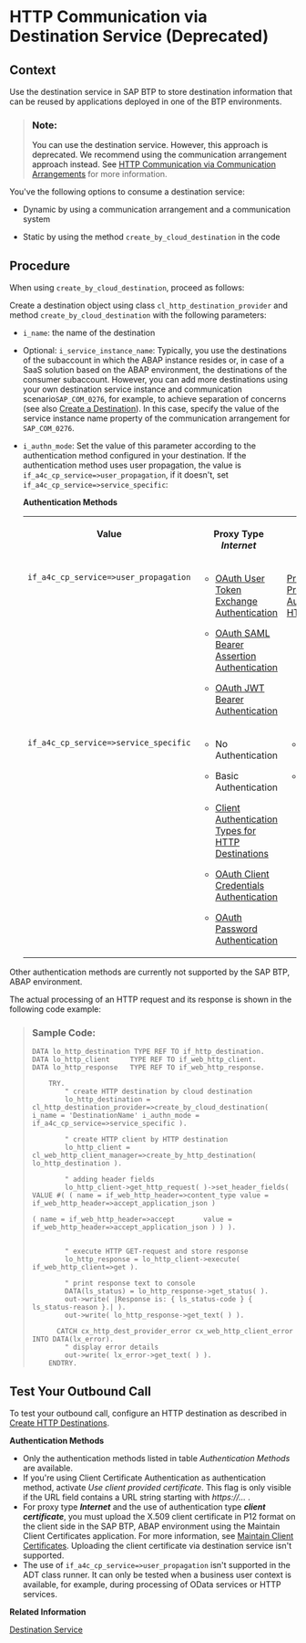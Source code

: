 <!-- loio43a5ebed034547ad8aa85250f85098a2 -->

# HTTP Communication via Destination Service \(Deprecated\)



<a name="loio43a5ebed034547ad8aa85250f85098a2__section_nl2_2zx_qsb"/>

## Context

Use the destination service in SAP BTP to store destination information that can be reused by applications deployed in one of the BTP environments.

> ### Note:  
> You can use the destination service. However, this approach is deprecated. We recommend using the communication arrangement approach instead. See [HTTP Communication via Communication Arrangements](http-communication-via-communication-arrangements-3047582.md) for more information.

You've the following options to consume a destination service:

-   Dynamic by using a communication arrangement and a communication system

-   Static by using the method `create_by_cloud_destination` in the code



<a name="loio43a5ebed034547ad8aa85250f85098a2__section_uy2_nzx_qsb"/>

## Procedure

When using `create_by_cloud_destination`, proceed as follows:

Create a destination object using class `cl_http_destination_provider` and method `create_by_cloud_destination` with the following parameters:

-   `i_name`: the name of the destination

-   Optional: `i_service_instance_name`: Typically, you use the destinations of the subaccount in which the ABAP instance resides or, in case of a SaaS solution based on the ABAP environment, the destinations of the consumer subaccount. However, you can add more destinations using your own destination service instance and communication scenario`SAP_COM_0276`, for example, to achieve separation of concerns \(see also [Create a Destination](create-a-destination-3fa7934.md)\). In this case, specify the value of the service instance name property of the communication arrangement for `SAP_COM_0276`.
-   `i_authn_mode`: Set the value of this parameter according to the authentication method configured in your destination. If the authentication method uses user propagation, the value is `if_a4c_cp_service=>user_propagation`, if it doesn't, set `if_a4c_cp_service=>service_specific`:

    **Authentication Methods**


    <table>
    <tr>
    <th valign="top">

    Value


    
    </th>
    <th valign="top">

    Proxy Type *Internet*


    
    </th>
    <th valign="top">

    Proxy Type *OnPremise*


    
    </th>
    </tr>
    <tr>
    <td valign="top">

    `if_a4c_cp_service=>user_propagation`


    
    </td>
    <td valign="top">

    -   [OAuth User Token Exchange Authentication](https://help.sap.com/docs/connectivity/sap-btp-connectivity-cf/oauth-user-token-exchange-authentication?version=Cloud)

    -   [OAuth SAML Bearer Assertion Authentication](https://help.sap.com/docs/connectivity/sap-btp-connectivity-cf/oauth-saml-bearer-assertion-authentication?version=Cloud)

    -   [OAuth JWT Bearer Authentication](https://help.sap.com/docs/connectivity/sap-btp-connectivity-cf/oauth-jwt-bearer-authentication?version=Cloud)



    
    </td>
    <td valign="top">

    [Principal Propagation SSO Authentication for HTTP](https://help.sap.com/docs/connectivity/sap-btp-connectivity-cf/principal-propagation-sso-authentication-for-http?version=Cloud)


    
    </td>
    </tr>
    <tr>
    <td valign="top">

    `if_a4c_cp_service=>service_specific`


    
    </td>
    <td valign="top">

    -   No Authentication

    -   Basic Authentication

    -   [Client Authentication Types for HTTP Destinations](https://help.sap.com/docs/connectivity/sap-btp-connectivity-cf/client-authentication-types-for-http-destinations?version=Cloud)

    -   [OAuth Client Credentials Authentication](https://help.sap.com/docs/connectivity/sap-btp-connectivity-cf/oauth-client-credentials-authentication?version=Cloud)

    -   [OAuth Password Authentication](https://help.sap.com/docs/connectivity/sap-btp-connectivity-cf/oauth-password-authentication?version=Cloud)



    
    </td>
    <td valign="top">

    -   No Authentication

    -   Basic Authentication



    
    </td>
    </tr>
    </table>
    

Other authentication methods are currently not supported by the SAP BTP, ABAP environment.



The actual processing of an HTTP request and its response is shown in the following code example:

> ### Sample Code:  
> ```abap
> DATA lo_http_destination TYPE REF TO if_http_destination.
> DATA lo_http_client     TYPE REF TO if_web_http_client.
> DATA lo_http_response   TYPE REF TO if_web_http_response.
>  
>     TRY.
>         " create HTTP destination by cloud destination
>         lo_http_destination = cl_http_destination_provider=>create_by_cloud_destination( i_name = 'DestinationName' i_authn_mode = if_a4c_cp_service=>service_specific ).
>  
>         " create HTTP client by HTTP destination
>         lo_http_client = cl_web_http_client_manager=>create_by_http_destination( lo_http_destination ).
>  
>         " adding header fields
>         lo_http_client->get_http_request( )->set_header_fields( VALUE #( ( name = if_web_http_header=>content_type value = if_web_http_header=>accept_application_json )
>                                                                          ( name = if_web_http_header=>accept       value = if_web_http_header=>accept_application_json ) ) ).
>                                                                           
>  
>         " execute HTTP GET-request and store response
>         lo_http_response = lo_http_client->execute( if_web_http_client=>get ).
>  
>         " print response text to console
>         DATA(ls_status) = lo_http_response->get_status( ).
>         out->write( |Response is: { ls_status-code } { ls_status-reason }.| ).
>         out->write( lo_http_response->get_text( ) ).
>  
>       CATCH cx_http_dest_provider_error cx_web_http_client_error INTO DATA(lx_error).
>         " display error details
>         out->write( lx_error->get_text( ) ).
>     ENDTRY.
> ```



<a name="loio43a5ebed034547ad8aa85250f85098a2__section_lwx_ycy_qsb"/>

## Test Your Outbound Call

To test your outbound call, configure an HTTP destination as described in [Create HTTP Destinations](https://help.sap.com/docs/connectivity/sap-btp-connectivity-cf/create-http-destinations?version=Cloud).

**Authentication Methods**

-   Only the authentication methods listed in table *Authentication Methods* are available.
-   If you're using Client Certificate Authentication as authentication method, activate *Use client provided certificate*. This flag is only visible if the URL field contains a URL string starting with *https://...* .
-   For proxy type ***Internet*** and the use of authentication type ***client certificate***, you must upload the X.509 client certificate in P12 format on the client side in the SAP BTP, ABAP environment using the Maintain Client Certificates application. For more information, see [Maintain Client Certificates](../50-administration-and-ops/maintain-client-certificates-7f6a8fb.md). Uploading the client certificate via destination service isn't supported.
-   The use of `if_a4c_cp_service=>user_propagation` isn't supported in the ADT class runner. It can only be tested when a business user context is available, for example, during processing of OData services or HTTP services.

**Related Information**  


[Destination Service](communication-management-5b8ff39.md#loioeeb0ec2318fb4dda87830a09ac7a02fa "Using the SAP destination service, you can retrieve and store technical information about the target resource (destination) that you want to connect with your application to a remote service or a system.")

